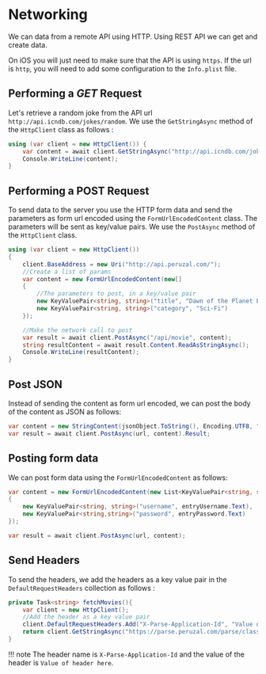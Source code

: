 # Networking

We can data from a remote API using HTTP. Using REST API we can get and create data.

On iOS you will just need to make sure that the API is using `https`. If the url is `http`, you will need to add some configuration to the `Info.plist` file.

## Performing a *GET* Request

Let's retrieve a random joke from the API url `http://api.icndb.com/jokes/random`. We use the `GetStringAsync` method of the `HttpClient` class as follows :

```cs
using (var client = new HttpClient()) {
    var content = await client.GetStringAsync("http://api.icndb.com/jokes/random");
    Console.WriteLine(content);
}
```

## Performing a POST Request

To send data to the server you use the HTTP form data and send the parameters as form url encoded using the `FormUrlEncodedContent` class. The parameters will be sent as key/value pairs. We use the `PostAsync` method of the `HttpClient` class.

```cs
using (var client = new HttpClient())
{
    client.BaseAddress = new Uri("http://api.peruzal.com/");
    //Create a list of params
    var content = new FormUrlEncodedContent(new[]
    {
        //The parameters to post, in a key/value pair
        new KeyValuePair<string, string>("title", "Dawn of the Planet Earth"),
        new KeyValuePair<string, string>("category", "Sci-Fi")
    });

    //Make the network call to post
    var result = await client.PostAsync("/api/movie", content);
    string resultContent = await result.Content.ReadAsStringAsync();
    Console.WriteLine(resultContent);
}
```

## Post JSON

Instead of sending the content as form url encoded, we can post the body of the content as JSON as follows:

```csharp
var content = new StringContent(jsonObject.ToString(), Encoding.UTF8, "application/json");
var result = await client.PostAsync(url, content).Result;
```

## Posting form data

We can post form data using the `FormUrlEncodedContent` as follows:

```csharp
var content = new FormUrlEncodedContent(new List<KeyValuePair<string, string>>()
{
    new KeyValuePair<string, string>("username", entryUsername.Text),
    new KeyValuePair<string,string>("password", entryPassword.Text)
}); 

var result = await client.PostAsync(url, content);
```

## Send Headers

To send the headers, we add the headers as a key value pair in the `DefaultRequestHeaders` collection as follows :

```csharp
private Task<string> fetchMovies(){
    var client = new HttpClient();
    //Add the header as a key value pair
    client.DefaultRequestHeaders.Add("X-Parse-Application-Id", "Value of header here");
    return client.GetStringAsync("https://parse.peruzal.com/parse/classes/Movie/");
}
```

!!! note
    The header name is `X-Parse-Application-Id` and the value of the header is `Value of header here`.